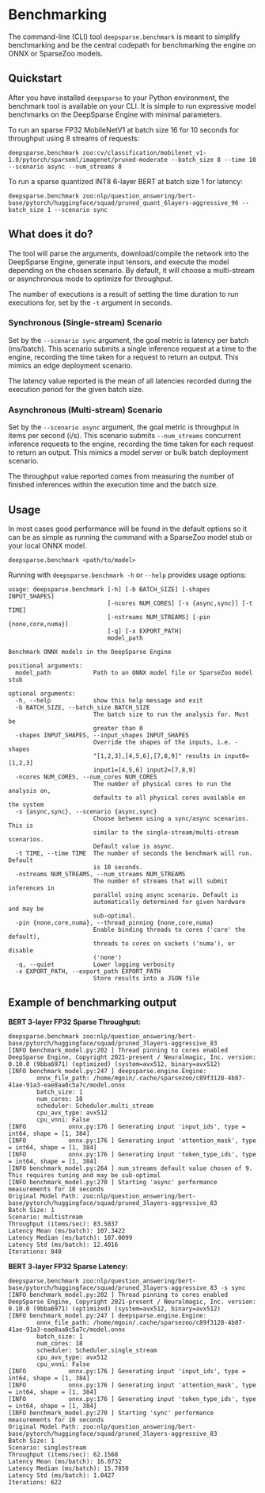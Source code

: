 # Benchmarking

The command-line (CLI) tool `deepsparse.benchmark` is meant to simplify benchmarking and be the central codepath for benchmarking the engine on ONNX or SparseZoo models.

## Quickstart

After you have installed `deepsparse` to your Python environment, the benchmark tool is available on your CLI. It is simple to run expressive model benchmarks on the DeepSparse Engine with minimal parameters.

To run an sparse FP32 MobileNetV1 at batch size 16 for 10 seconds for throughput using 8 streams of requests:

```
deepsparse.benchmark zoo:cv/classification/mobilenet_v1-1.0/pytorch/sparseml/imagenet/pruned-moderate --batch_size 8 --time 10 --scenario async --num_streams 8
```

To run a sparse quantized INT8 6-layer BERT at batch size 1 for latency:

```
deepsparse.benchmark zoo:nlp/question_answering/bert-base/pytorch/huggingface/squad/pruned_quant_6layers-aggressive_96 --batch_size 1 --scenario sync
```

## What does it do?

The tool will parse the arguments, download/compile the network into the DeepSparse Engine, generate input tensors, and execute the model depending on the chosen scenario. By default, it will choose a multi-stream or asynchronous mode to optimize for throughput.

The number of executions is a result of setting the time duration to run executions for, set by the `-t` argument in seconds.

### Synchronous (Single-stream) Scenario

Set by the `--scenario sync` argument, the goal metric is latency per batch (ms/batch). This scenario submits a single inference request at a time to the engine, recording the time taken for a request to return an output. This mimics an edge deployment scenario.

The latency value reported is the mean of all latencies recorded during the execution period for the given batch size.

### Asynchronous (Multi-stream) Scenario

Set by the `--scenario async` argument, the goal metric is throughput in items per second (i/s). This scenario submits `--num_streams` concurrent inference requests to the engine, recording the time taken for each request to return an output. This mimics a model server or bulk batch deployment scenario.

The throughput value reported comes from measuring the number of finished inferences within the execution time and the batch size.


## Usage

In most cases good performance will be found in the default options so it can be as simple as running the command with a SparseZoo model stub or your local ONNX model.

```
deepsparse.benchmark <path/to/model>
```

Running with `deepsparse.benchmark -h` or `--help` provides usage options:

```
usage: deepsparse.benchmark [-h] [-b BATCH_SIZE] [-shapes INPUT_SHAPES]
                            [-ncores NUM_CORES] [-s {async,sync}] [-t TIME]
                            [-nstreams NUM_STREAMS] [-pin {none,core,numa}]
                            [-q] [-x EXPORT_PATH]
                            model_path

Benchmark ONNX models in the DeepSparse Engine

positional arguments:
  model_path            Path to an ONNX model file or SparseZoo model stub

optional arguments:
  -h, --help            show this help message and exit
  -b BATCH_SIZE, --batch_size BATCH_SIZE
                        The batch size to run the analysis for. Must be
                        greater than 0
  -shapes INPUT_SHAPES, --input_shapes INPUT_SHAPES
                        Override the shapes of the inputs, i.e. -shapes
                        "[1,2,3],[4,5,6],[7,8,9]" results in input0=[1,2,3]
                        input1=[4,5,6] input2=[7,8,9]
  -ncores NUM_CORES, --num_cores NUM_CORES
                        The number of physical cores to run the analysis on,
                        defaults to all physical cores available on the system
  -s {async,sync}, --scenario {async,sync}
                        Choose between using a sync/async scenarios. This is
                        similar to the single-stream/multi-stream scenarios.
                        Default value is async.
  -t TIME, --time TIME  The number of seconds the benchmark will run. Default
                        is 10 seconds.
  -nstreams NUM_STREAMS, --num_streams NUM_STREAMS
                        The number of streams that will submit inferences in
                        parallel using async scenario. Default is
                        automatically determined for given hardware and may be
                        sub-optimal.
  -pin {none,core,numa}, --thread_pinning {none,core,numa}
                        Enable binding threads to cores ('core' the default),
                        threads to cores on sockets ('numa'), or disable
                        ('none')
  -q, --quiet           Lower logging verbosity
  -x EXPORT_PATH, --export_path EXPORT_PATH
                        Store results into a JSON file
```

## Example of benchmarking output

**BERT 3-layer FP32 Sparse Throughput:**

```
deepsparse.benchmark zoo:nlp/question_answering/bert-base/pytorch/huggingface/squad/pruned_3layers-aggressive_83
[INFO benchmark_model.py:202 ] Thread pinning to cores enabled
DeepSparse Engine, Copyright 2021-present / Neuralmagic, Inc. version: 0.10.0 (9bba6971) (optimized) (system=avx512, binary=avx512)
[INFO benchmark_model.py:247 ] deepsparse.engine.Engine:
        onnx_file_path: /home/mgoin/.cache/sparsezoo/c89f3128-4b87-41ae-91a3-eae8aa8c5a7c/model.onnx
        batch_size: 1
        num_cores: 18
        scheduler: Scheduler.multi_stream
        cpu_avx_type: avx512
        cpu_vnni: False
[INFO            onnx.py:176 ] Generating input 'input_ids', type = int64, shape = [1, 384]
[INFO            onnx.py:176 ] Generating input 'attention_mask', type = int64, shape = [1, 384]
[INFO            onnx.py:176 ] Generating input 'token_type_ids', type = int64, shape = [1, 384]
[INFO benchmark_model.py:264 ] num_streams default value chosen of 9. This requires tuning and may be sub-optimal
[INFO benchmark_model.py:270 ] Starting 'async' performance measurements for 10 seconds
Original Model Path: zoo:nlp/question_answering/bert-base/pytorch/huggingface/squad/pruned_3layers-aggressive_83
Batch Size: 1
Scenario: multistream
Throughput (items/sec): 83.5037
Latency Mean (ms/batch): 107.3422
Latency Median (ms/batch): 107.0099
Latency Std (ms/batch): 12.4016
Iterations: 840
```

**BERT 3-layer FP32 Sparse Latency:**

```
deepsparse.benchmark zoo:nlp/question_answering/bert-base/pytorch/huggingface/squad/pruned_3layers-aggressive_83 -s sync
[INFO benchmark_model.py:202 ] Thread pinning to cores enabled
DeepSparse Engine, Copyright 2021-present / Neuralmagic, Inc. version: 0.10.0 (9bba6971) (optimized) (system=avx512, binary=avx512)
[INFO benchmark_model.py:247 ] deepsparse.engine.Engine:
        onnx_file_path: /home/mgoin/.cache/sparsezoo/c89f3128-4b87-41ae-91a3-eae8aa8c5a7c/model.onnx
        batch_size: 1
        num_cores: 18
        scheduler: Scheduler.single_stream
        cpu_avx_type: avx512
        cpu_vnni: False
[INFO            onnx.py:176 ] Generating input 'input_ids', type = int64, shape = [1, 384]
[INFO            onnx.py:176 ] Generating input 'attention_mask', type = int64, shape = [1, 384]
[INFO            onnx.py:176 ] Generating input 'token_type_ids', type = int64, shape = [1, 384]
[INFO benchmark_model.py:270 ] Starting 'sync' performance measurements for 10 seconds
Original Model Path: zoo:nlp/question_answering/bert-base/pytorch/huggingface/squad/pruned_3layers-aggressive_83
Batch Size: 1
Scenario: singlestream
Throughput (items/sec): 62.1568
Latency Mean (ms/batch): 16.0732
Latency Median (ms/batch): 15.7850
Latency Std (ms/batch): 1.0427
Iterations: 622
```